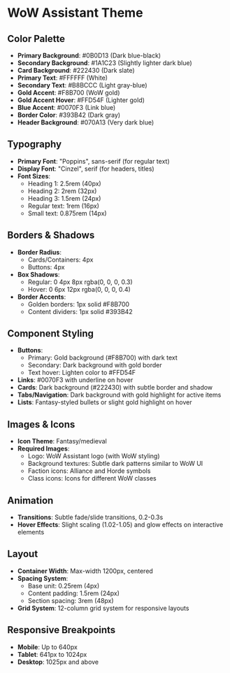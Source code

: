 # WoW Assistant Theme

## Color Palette
- **Primary Background**: #0B0D13 (Dark blue-black)
- **Secondary Background**: #1A1C23 (Slightly lighter dark blue)
- **Card Background**: #222430 (Dark slate)
- **Primary Text**: #FFFFFF (White)
- **Secondary Text**: #B8BCCC (Light gray-blue)
- **Gold Accent**: #F8B700 (WoW gold)
- **Gold Accent Hover**: #FFD54F (Lighter gold)
- **Blue Accent**: #0070F3 (Link blue)
- **Border Color**: #393B42 (Dark gray)
- **Header Background**: #070A13 (Very dark blue)

## Typography
- **Primary Font**: "Poppins", sans-serif (for regular text)
- **Display Font**: "Cinzel", serif (for headers, titles)
- **Font Sizes**:
  - Heading 1: 2.5rem (40px)
  - Heading 2: 2rem (32px)
  - Heading 3: 1.5rem (24px)
  - Regular text: 1rem (16px)
  - Small text: 0.875rem (14px)

## Borders & Shadows
- **Border Radius**: 
  - Cards/Containers: 4px
  - Buttons: 4px
- **Box Shadows**:
  - Regular: 0 4px 8px rgba(0, 0, 0, 0.3)
  - Hover: 0 6px 12px rgba(0, 0, 0, 0.4)
- **Border Accents**: 
  - Golden borders: 1px solid #F8B700
  - Content dividers: 1px solid #393B42

## Component Styling
- **Buttons**: 
  - Primary: Gold background (#F8B700) with dark text
  - Secondary: Dark background with gold border
  - Text hover: Lighten color to #FFD54F
- **Links**: #0070F3 with underline on hover
- **Cards**: Dark background (#222430) with subtle border and shadow
- **Tabs/Navigation**: Dark background with gold highlight for active items
- **Lists**: Fantasy-styled bullets or slight gold highlight on hover

## Images & Icons
- **Icon Theme**: Fantasy/medieval
- **Required Images**:
  - Logo: WoW Assistant logo (with WoW styling)
  - Background textures: Subtle dark patterns similar to WoW UI
  - Faction icons: Alliance and Horde symbols
  - Class icons: Icons for different WoW classes

## Animation
- **Transitions**: Subtle fade/slide transitions, 0.2-0.3s
- **Hover Effects**: Slight scaling (1.02-1.05) and glow effects on interactive elements

## Layout
- **Container Width**: Max-width 1200px, centered
- **Spacing System**:
  - Base unit: 0.25rem (4px)
  - Content padding: 1.5rem (24px)
  - Section spacing: 3rem (48px)
- **Grid System**: 12-column grid system for responsive layouts

## Responsive Breakpoints
- **Mobile**: Up to 640px
- **Tablet**: 641px to 1024px
- **Desktop**: 1025px and above